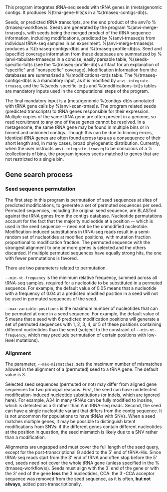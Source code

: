 This program integrates tRNA-seq seeds with tRNA genes in (meta)genomic contigs. It produces %(trna-gene-hits)s in a %(trnaseq-contigs-db)s.

Seeds, or predicted tRNA transcripts, are the end product of the anvi'o %(trnaseq-workflow)s. Seeds are generated by the program %(anvi-merge-trnaseq)s, with seeds being the merged product of the tRNA sequence information, including modifications, predicted by %(anvi-trnaseq)s from individual tRNA-seq samples in an experiment. %(anvi-merge-trnaseq)s produces a %(trnaseq-contigs-db)s and %(trnaseq-profile-db)ss. Seed and (specific) coverage information from these databases are summarized by %(anvi-tabulate-trnaseq)s in a concise, easily parsable table, %(seeds-specific-txt)s (see the %(trnaseq-profile-db)s artifact for an explanation of "specific" and "nonspecific" coverage). Modification information from the databases are summarized a %(modifications-txt)s table. The %(trnaseq-contigs-db)s is a mandatory input, as it is modified by `anvi-integrate-trnaseq`, and the %(seeds-specific-txt)s and %(modifications-txt)s tables are mandatory inputs used in the computational steps of the program.

The final mandatory input is a (meta)genomic %(contigs-db)s annotated with tRNA gene calls by %(anvi-scan-trnas)s. The program related seeds (predicted transcripts) to tRNA genes responsible for their expression. Multiple copies of the same tRNA gene are often present in a genome, so read recruitment to any one of these genes cannot be resolved. In a metagenome, the same tRNA gene may be found in multiple bins or in binned and unbinned contigs. Though this can be due to binning errors, identical tRNA genes are often found across taxa as a consequence of their short length and, in many cases, broad phylogenetic distribution. Currently, when the user instructs `anvi-integrate-trnaseq` to be conscious of a %(collection)s of bins, the program ignores seeds matched to genes that are not restricted to a single bin.

## Gene search process

### Seed sequence permutation

The first step in this program is permutation of seed sequences at sites of predicted modifications, to generate a set of permuted sequences per seed. Permuted sequences, including the original seed sequence, are BLASTed against the tRNA genes from the contigs database. Nucleotide permutations account for the fact that the majority nucleotide at a position -- which is used in the seed sequence -- need not be the unmodified nucleotide. Modification-induced substitutions in tRNA-seq reads result in a semi-random set of nucleotides at modified positions, with mutation fraction proportional to modification fraction. The permuted sequence with the strongest alignment to one or more genes is selected and the others discarded. If multiple permuted sequences have equally strong hits, the one with fewer permutations is favored.

There are two parameters related to permutation.

`--min-nt-frequency` is the minimum relative frequency, summed across all tRNA-seq samples, required for a nucleotide to be substituted in a permuted sequence. For example, the default value of 0.05 means that a nucleotide with a frequency of 0.04 at a predicted modified position in a seed will not be used in permuted sequences of the seed.

`--max-variable-positions` is the maximum number of nucleotides that can be permuted at once in a seed sequence. For example, the default value of 5 means that a seed with 6 predicted modification positions will generate a set of permuted sequences with 1, 2, 3, 4, or 5 of these positions containing different nucleotides than the seed (subject to the constraint of `--min-nt-frequency`, which may preclude permutation of certain positions with low-level mutations).

### Alignment

The parameter, `--max-mismatches`, sets the maximum number of mismatches allowed in the alignment of a (permuted) seed to a tRNA gene. The default value is 3.

Selected seed sequences (permuted or not) may differ from aligned gene sequences for two principal reasons. First, the seed can have undetected modification-induced nucleotide substitutions (or indels, which are ignored here). For example, A34 in many tRNAs can be fully modified to inosine, which is detected as a G rather than A in tRNA-seq reads. Second, the seed can have a single nucleotide variant that differs from the contig sequence. It is not uncommon for populations to have tRNAs with SNVs. When a seed matches multiple genes, it may be possible to distinguish latent modifications from SNVs: if the different genes contain different nucleotides at the position in question, the seed mismatch is likely due to a SNV rather than a modification.

Alignments are ungapped and must cover the full length of the seed query, except for the post-transcriptional G added to the 5' end of tRNA-His. Since tRNA-seq reads start from the 3' end of tRNA and often stop before the 5' end, seeds need not cover the whole tRNA gene (unless specified in the %(trnaseq-workflow)s). Seeds must align with the 3' end of the gene or with the 3' end of the gene **less** the 3 nucleotides, CCA: the 3'-CCA acceptor sequence was removed from the seed sequence, as it is often, **but not always**, added post-transcriptionally.
